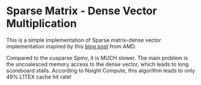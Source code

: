 # Sparse Matrix - Dense Vector Multiplication

This is a simple implementation of Sparse matrix-dense vector implementation inspired by this [blog post](https://gpuopen.com/learn/amd-lab-notes/amd-lab-notes-spmv-docs-spmv_part1/) from AMD. 

Compared to the cusparse Spmv, it is MUCH slower. The main problem is the uncoalesced memory access to the dense vector, which leads to long scoreboard stalls. According to Nsight Compute, this algorithm leads to only 49\% L1TEX cache hit rate! 
